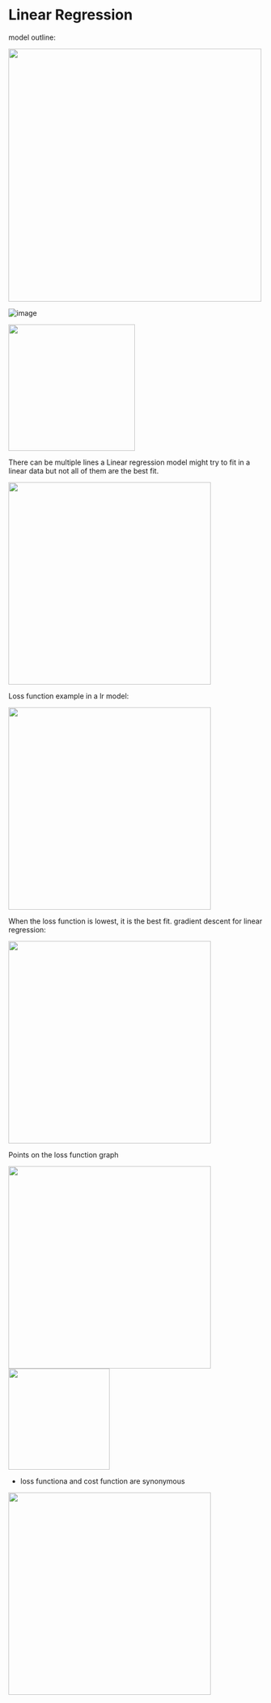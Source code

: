 # Linear Regression

model outline:

<img src="https://github.com/kunalpaliwal13/60-Hours-of-ML/assets/143526414/8688d69a-3aa7-40c5-8e3b-1485302d68c9"  height="500">


![image](https://github.com/kunalpaliwal13/60-Hours-of-ML/assets/143526414/a14525b7-e992-4345-9e43-fb6361914c77)

<img src="https://github.com/kunalpaliwal13/60-Hours-of-ML/assets/143526414/83ce429c-dab1-42ae-9d6a-78220a41b7e6" height = 250>

There can be multiple lines a Linear regression model might try to fit in a linear data but not all of them are the best fit.

<img src="https://github.com/kunalpaliwal13/60-Hours-of-ML/assets/143526414/42bdda62-140e-48f5-aa81-f724368d66d6" height =400>

Loss function example in a lr model:

<img src="https://github.com/kunalpaliwal13/60-Hours-of-ML/assets/143526414/568ae7f7-11df-44f3-83b7-3eec103b49c2" height =400>

When the loss function is lowest, it is the best fit.
gradient descent for linear regression:

<img src="https://github.com/kunalpaliwal13/60-Hours-of-ML/assets/143526414/65568a3b-bdae-4cb0-a581-be512a214dd2" height =400>

Points on the loss function graph

<img src="https://github.com/kunalpaliwal13/60-Hours-of-ML/assets/143526414/488c3f12-2146-4922-8f17-de21e827573f" height =400>

<img src="https://github.com/kunalpaliwal13/60-Hours-of-ML/assets/143526414/005701e7-e237-445d-9bca-537138a56067" height =200>

*  loss functiona and cost function are synonymous

<img src="https://github.com/kunalpaliwal13/60-Hours-of-ML/assets/143526414/f7e82dc5-11b4-4c63-8053-611110396226" height =400>

